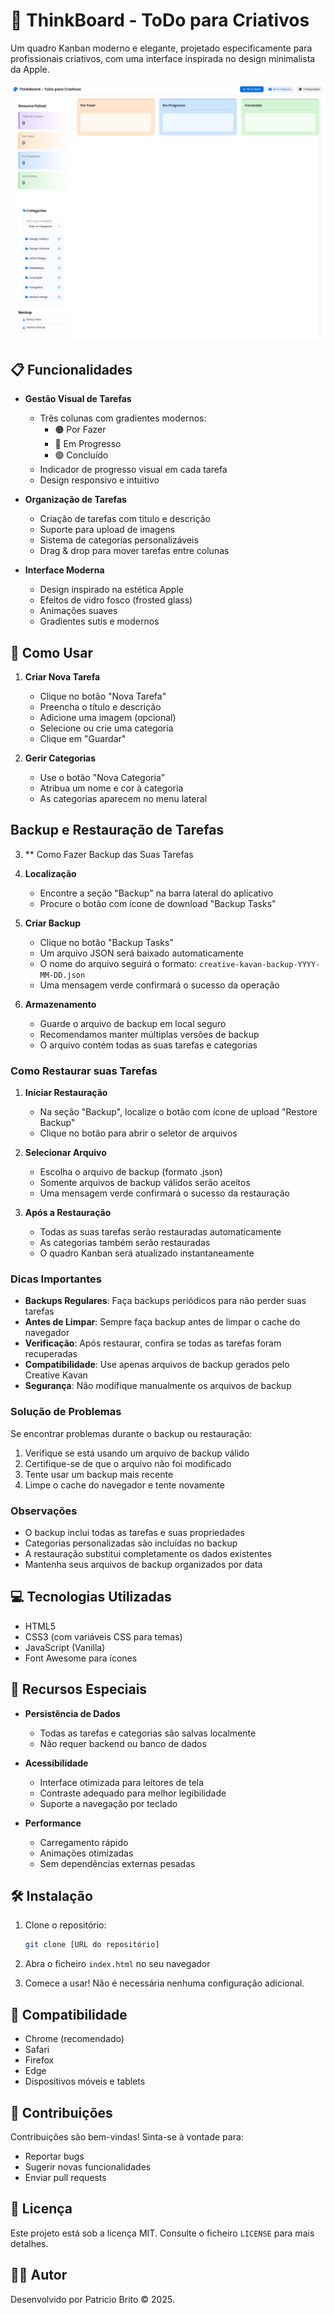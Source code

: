 # 🎨 ThinkBoard - ToDo para Criativos

Um quadro Kanban moderno e elegante, projetado especificamente para profissionais criativos, com uma interface inspirada no design minimalista da Apple.

![ThinkBoard Preview](assets/preview.png)

## 📋 Funcionalidades

- **Gestão Visual de Tarefas**
  - Três colunas com gradientes modernos:
    - 🟠 Por Fazer
    - 🔵 Em Progresso
    - 🟢 Concluído
  - Indicador de progresso visual em cada tarefa
  - Design responsivo e intuitivo

- **Organização de Tarefas**
  - Criação de tarefas com título e descrição
  - Suporte para upload de imagens
  - Sistema de categorias personalizáveis
  - Drag & drop para mover tarefas entre colunas

- **Interface Moderna**
  - Design inspirado na estética Apple
  - Efeitos de vidro fosco (frosted glass)
  - Animações suaves
  - Gradientes sutis e modernos

## 🚀 Como Usar

1. **Criar Nova Tarefa**
   - Clique no botão "Nova Tarefa"
   - Preencha o título e descrição
   - Adicione uma imagem (opcional)
   - Selecione ou crie uma categoria
   - Clique em "Guardar"

2. **Gerir Categorias**
   - Use o botão "Nova Categoria"
   - Atribua um nome e cor à categoria
   - As categorias aparecem no menu lateral
  ## Backup e Restauração de Tarefas

3. ** Como Fazer Backup das Suas Tarefas

1. **Localização**
   - Encontre a seção "Backup" na barra lateral do aplicativo
   - Procure o botão com ícone de download "Backup Tasks"

2. **Criar Backup**
   - Clique no botão "Backup Tasks"
   - Um arquivo JSON será baixado automaticamente
   - O nome do arquivo seguirá o formato: `creative-kavan-backup-YYYY-MM-DD.json`
   - Uma mensagem verde confirmará o sucesso da operação

3. **Armazenamento**
   - Guarde o arquivo de backup em local seguro
   - Recomendamos manter múltiplas versões de backup
   - O arquivo contém todas as suas tarefas e categorias

### Como Restaurar suas Tarefas

1. **Iniciar Restauração**
   - Na seção "Backup", localize o botão com ícone de upload "Restore Backup"
   - Clique no botão para abrir o seletor de arquivos

2. **Selecionar Arquivo**
   - Escolha o arquivo de backup (formato .json)
   - Somente arquivos de backup válidos serão aceitos
   - Uma mensagem verde confirmará o sucesso da restauração

3. **Após a Restauração**
   - Todas as suas tarefas serão restauradas automaticamente
   - As categorias também serão restauradas
   - O quadro Kanban será atualizado instantaneamente

### Dicas Importantes

- **Backups Regulares**: Faça backups periódicos para não perder suas tarefas
- **Antes de Limpar**: Sempre faça backup antes de limpar o cache do navegador
- **Verificação**: Após restaurar, confira se todas as tarefas foram recuperadas
- **Compatibilidade**: Use apenas arquivos de backup gerados pelo Creative Kavan
- **Segurança**: Não modifique manualmente os arquivos de backup

### Solução de Problemas

Se encontrar problemas durante o backup ou restauração:
1. Verifique se está usando um arquivo de backup válido
2. Certifique-se de que o arquivo não foi modificado
3. Tente usar um backup mais recente
4. Limpe o cache do navegador e tente novamente

### Observações

- O backup inclui todas as tarefas e suas propriedades
- Categorias personalizadas são incluídas no backup
- A restauração substitui completamente os dados existentes
- Mantenha seus arquivos de backup organizados por data

## 💻 Tecnologias Utilizadas

- HTML5
- CSS3 (com variáveis CSS para temas)
- JavaScript (Vanilla)
- Font Awesome para ícones

## 🎯 Recursos Especiais

- **Persistência de Dados**
  - Todas as tarefas e categorias são salvas localmente
  - Não requer backend ou banco de dados

- **Acessibilidade**
  - Interface otimizada para leitores de tela
  - Contraste adequado para melhor legibilidade
  - Suporte a navegação por teclado

- **Performance**
  - Carregamento rápido
  - Animações otimizadas
  - Sem dependências externas pesadas

## 🛠️ Instalação

1. Clone o repositório:
   ```bash
   git clone [URL do repositório]
   ```

2. Abra o ficheiro `index.html` no seu navegador

3. Comece a usar! Não é necessária nenhuma configuração adicional.

## 📱 Compatibilidade

- Chrome (recomendado)
- Safari
- Firefox
- Edge
- Dispositivos móveis e tablets

## 🤝 Contribuições

Contribuições são bem-vindas! Sinta-se à vontade para:
- Reportar bugs
- Sugerir novas funcionalidades
- Enviar pull requests

## 📄 Licença

Este projeto está sob a licença MIT. Consulte o ficheiro `LICENSE` para mais detalhes.

## 👨‍💻 Autor

Desenvolvido por Patricio Brito © 2025.
